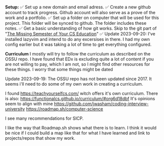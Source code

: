 **Setup:**
✅ Set up a new domain and email adress.
✅ Create a new github account to track progress.
		Github account will also serve as a prove of the work and a portfolio. 
✅ Set up a folder on computer that will be used for this project. This folder will be synced to github. The folder includes these notes. 
✅ Get a basic understanding of how git works. Skip to the git part of  "[The Missing Semester of Your CS Education](https://missing.csail.mit.edu/)" 
✅ Update 2023-09-20: I've installed lazyvim and intend to do any excersises in there. I had my own config earlier but it was taking a lot of time to get everything configured.

**Curriculum**
I mostly will try to follow the curriculum as described on the OSSU repo. I have found that EDx is excluding quite a lot of content if you are not willing to pay, which I am not, so I might find other resources for these things. I worry that some things might be dated

Update 2023-09-19: The OSSU repo has not been updated since 2017. It seems i'll need to do some of my own work in creating a curriculum. 

I found https://teachyourselfcs.com/ witch offers it's own curriculum.
There is also: https://functionalcs.github.io/curriculum/#org6d18dbf It's opinions seem to align with mine
https://github.com/jwasham/coding-interview-university
https://roadmap.sh/computer-science

I see many recommendations for SICP.

I like the way that Roadmap.sh shows what there is to learn. I think it would be nice if I could build a map like that for what I have learned and link to projects/repos that show my work. 



